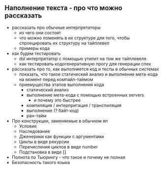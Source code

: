 ## Наполнение текста - про что можно рассказать
- рассказать про обычные интерпретаторы
	- из чего они состоят
	- что можно поменять в их структуре для того, чтобы спроецировать их структуру на тайплевел
	- примеры кода
- как будем тестировать
	- dsl интерпретатор с помощью утилит на том же тайплевеле
	- как тестировать кодогенеративную прогу для генерации спек
- рассказать про то, как выполняется код и тесты в обычных системах
	- показать, что такое статический анализ и выполнение мета-кода на момент перед компайл-таймом
	- приемущества этапов выполнения кода
		- статический анализ
		- выполнение мета-кода с помощью встроенных servers
			- и почему это быстрее
		- компиляция / интерпритация / транспиляция
		- выполнение (? байт-код)
		- ран-тайм
- Про конструкции, заменяемые в обычном яп 
	- Условие
	- Наследование
	- Дженерики как функции с аргументами
	- Циклы в виде рекурсии
	- Перечисления циклов в виде number
	- Подстановка в виде []
- Полнота по Тьюрингу - что такое и почему не полная
- Безопасность такого языка